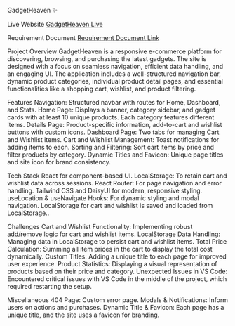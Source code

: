 
GadgetHeaven ✨

Live Website
[GadgetHeaven Live](https://gadget-bd.surge.sh/)

Requirement Document
[Requirement Document Link](https://github.com/ProgrammingHero1/B10-A8-gadget-heaven)

Project Overview
GadgetHeaven is a responsive e-commerce platform for discovering, browsing, and purchasing the latest gadgets. The site is designed with a focus on seamless navigation, efficient data handling, and an engaging UI. The application includes a well-structured navigation bar, dynamic product categories, individual product detail pages, and essential functionalities like a shopping cart, wishlist, and product filtering.

Features
Navigation: Structured navbar with routes for Home, Dashboard, and Stats.
Home Page: Displays a banner, category sidebar, and gadget cards with at least 10 unique products. Each category features different items.
Details Page: Product-specific information, add-to-cart and wishlist buttons with custom icons.
Dashboard Page: Two tabs for managing Cart and Wishlist items.
Cart and Wishlist Management: Toast notifications for adding items to each.
Sorting and Filtering: Sort cart items by price and filter products by category.
Dynamic Titles and Favicon: Unique page titles and site icon for brand consistency.

Tech Stack
React for component-based UI.
LocalStorage: To retain cart and wishlist data across sessions.
React Router: For page navigation and error handling.
Tailwind CSS and DaisyUI for modern, responsive styling.
useLocation & useNavigate Hooks: For dynamic styling and modal navigation.
LocalStorage for cart and wishlist is saved and loaded from LocalStorage..

Challenges
Cart and Wishlist Functionality: Implementing robust add/remove logic for cart and wishlist items.
LocalStorage Data Handling: Managing data in LocalStorage to persist cart and wishlist items.
Total Price Calculation: Summing all item prices in the cart to display the total cost dynamically.
Custom Titles: Adding a unique title to each page for improved user experience.
Product Statistics: Displaying a visual representation of products based on their price and category.
Unexpected Issues in VS Code: Encountered critical issues with VS Code in the middle of the project, which required restarting the setup.


Miscellaneous
404 Page: Custom error page.
Modals & Notifications: Inform users on actions and purchases.
Dynamic Title & Favicon: Each page has a unique title, and the site uses a favicon for branding.